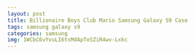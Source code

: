 ```yaml
---
layout: post
title: Billionaire Boys Club Mario Samsung Galaxy S9 Case
tags: samsung galaxy s9
categories: samsung
img: 1WCbC6vYvuLI6tsMdApToSZiR4wv-Lxkc
---
```


